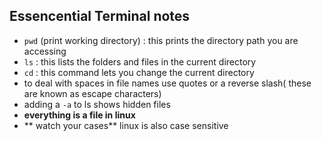 ## Essencential Terminal notes

- `pwd` (print working directory) : this prints the directory path you are accessing
- `ls` : this lists the folders and files in the current directory
- `cd` : this command lets you change the current directory
- to deal with spaces in file names use quotes or a reverse slash( these are known as escape characters)
- adding a `-a` to ls shows hidden files
- **everything is a file in linux**
- ** watch your cases** linux is also case sensitive


